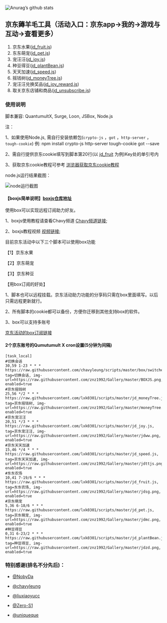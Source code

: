 ![Anurag’s github stats](https://github-readme-stats.vercel.app/api?username=lxk0301&show_icons=true&theme=merko)

## 京东薅羊毛工具（活动入口：京东app->我的->游戏与互动->查看更多）

1.  京东水果([jd_fruit.js](https://raw.githubusercontent.com/lxk0301/scripts/master/jd_fruit.js))
2.  东东萌宠([jd_pet.js](https://raw.githubusercontent.com/lxk0301/scripts/master/jd_pet.js))
3.  宠汪汪([jd_joy.js](https://raw.githubusercontent.com/lxk0301/scripts/master/jd_joy.js))
4.  种豆得豆([jd_plantBean.js](https://raw.githubusercontent.com/lxk0301/scripts/master/jd_plantBean.js))
5.  天天加速([jd_speed.js](https://raw.githubusercontent.com/lxk0301/scripts/master/jd_speed.js))
6.  摇钱树([jd_moneyTree.js](https://raw.githubusercontent.com/lxk0301/scripts/master/jd_moneyTree.js))
7.  宠汪汪兑换奖品([jd_joy_reward.js](https://raw.githubusercontent.com/lxk0301/scripts/master/jd_joy_reward.js))
8.  取关京东店铺和商品([jd_unsubscribe.js](https://raw.githubusercontent.com/lxk0301/scripts/master/jd_unsubscribe.js))
### 使用说明

脚本兼容: QuantumultX, Surge, Loon, JSBox, Node.js 

注：

1、如果使用Node.js, 需自行安装依赖包(`crypto-js` ，`got` ，`http-server` ， `tough-cookie`) 例: npm install crypto-js http-server tough-cookie got --save
   
2、需自行提供京东cookie填写到脚本第20行(以 [jd_fruit](https://github.com/lxk0301/scripts/blob/master/jd_fruit.js) 为例)Key处的单引号内
   
3、获取京东cookie教程可参考 [浏览器获取京东cookie教程](https://shimo.im/docs/CTwhjpG6ydvC3qJJ/)

node.js运行结果截图：

![node运行截图](https://images.gitee.com/uploads/images/2020/0721/100942_fec635e9_938321.png "屏幕截图.png")
   
#### 【boxjs简单说明】[boxjs仓库地址](https://github.com/chavyleung/scripts/)

使用box可以实现远程订阅助力好友。

1、boxjs使用教程请查看Chavy频道 [Chavy频道链接](https://t.me/chavyscripts);

2、boxjs教程视频 [视频链接](https://youtu.be/eIpBrRxiy0w);

目前京东活动中以下三个脚本可以使用box功能

【1】京东水果

【2】京东萌宠

【3】京东种豆

【用box订阅的好处】

 1、脚本也可以远程挂载。京东活动助力功能的分享码只需在box里面填写。以后只需远程更新就行。

 2、所有脚本的cookie都可以备份，方便你迁移到其他支持box的软件。

 3、box可以支持多账号
 
 [京东活动的box订阅链接](https://raw.githubusercontent.com/lxk0301/scripts/master/lxk0301.boxjs.json)

#### 2个京东账号的Qumutumult X cron设置(5分钟为间隔)

```
[task_local]
#切换会话
30,59 1-23 * * * https://raw.githubusercontent.com/chavyleung/scripts/master/box/switcher/box.switcher.js, tag=切换会话, img-url=https://raw.githubusercontent.com/znz1992/Gallery/master/BOXJS.png, enabled=true
#京东摇钱树
25,56 */2 * * * https://raw.githubusercontent.com/lxk0301/scripts/master/jd_moneyTree.js, tag=京东摇钱树, img-url=https://raw.githubusercontent.com/znz1992/Gallery/master/moneyTree.png, enabled=true
#京东宠汪汪
20,51 */3 * * * https://raw.githubusercontent.com/lxk0301/scripts/master/jd_joy.js, tag=京东宠汪汪, img-url=https://raw.githubusercontent.com/znz1992/Gallery/master/jdww.png, enabled=true
#京东天天加速
15,46 */4 * * * https://raw.githubusercontent.com/lxk0301/scripts/master/jd_speed.js, tag=京东天天加速, img-url=https://raw.githubusercontent.com/znz1992/Gallery/master/jdttjs.png, enabled=true
#东东农场
10,41 7-19/6 * * * https://raw.githubusercontent.com/lxk0301/scripts/master/jd_fruit.js, tag=东东农场, img-url=https://raw.githubusercontent.com/znz1992/Gallery/master/jdsg.png, enabled=true
#京东萌宠
5,36 6-18/6 * * * https://raw.githubusercontent.com/lxk0301/scripts/master/jd_pet.js, tag=京东萌宠, img-url=https://raw.githubusercontent.com/znz1992/Gallery/master/jdmc.png, enabled=true
#种豆得豆
0,31 6-23/2 * * * https://raw.githubusercontent.com/lxk0301/scripts/master/jd_plantBean.js, tag=种豆得豆, img-url=https://raw.githubusercontent.com/znz1992/Gallery/master/jdzd.png, enabled=true
```

### 特别感谢(排名不分先后)：
* [@NobyDa](https://github.com/NobyDa)

* [@chavyleung](https://github.com/chavyleung)

* [@liuxiaoyucc](https://github.com/liuxiaoyucc)

* [@Zero-S1](https://github.com/Zero-S1)

* [@uniqueque](https://github.com/uniqueque)